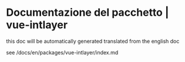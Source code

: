 # Documentazione del pacchetto | vue-intlayer

this doc will be automatically generated translated from the english doc

see /docs/en/packages/vue-intlayer/index.md
